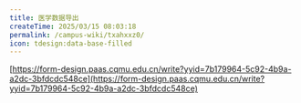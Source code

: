 ```yaml
---
title: 医学数据导出
createTime: 2025/03/15 08:03:18
permalink: /campus-wiki/txahxxz0/
icon: tdesign:data-base-filled
---
```


[https://form-design.paas.cqmu.edu.cn/write?yyid=7b179964-5c92-4b9a-a2dc-3bfdcdc548ce](https://form-design.paas.cqmu.edu.cn/write?yyid=7b179964-5c92-4b9a-a2dc-3bfdcdc548ce)